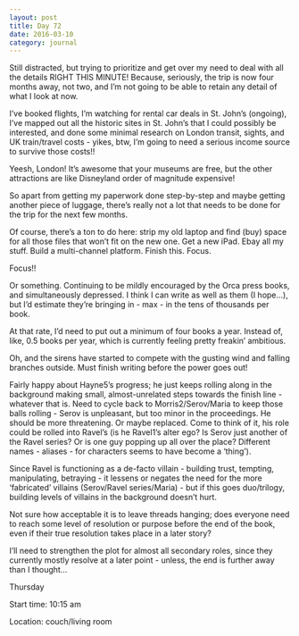```yaml
---
layout: post
title: Day 72
date: 2016-03-10
category: journal
---
```


Still distracted, but trying to prioritize and get over my need to deal with all the details RIGHT THIS MINUTE! Because, seriously, the trip is now four months away, not two, and I’m not going to be able to retain any detail of what I look at now. 

I’ve booked flights, I’m watching for rental car deals in St. John’s (ongoing), I’ve mapped out all the historic sites in St. John’s that I could possibly be interested, and done some minimal research on London transit, sights, and UK train/travel costs - yikes, btw, I’m going to need a serious income source to survive those costs!! 

Yeesh, London! It’s awesome that your museums are free, but the other attractions are like Disneyland order of magnitude expensive! 

So apart from getting my paperwork done step-by-step and maybe getting another piece of luggage, there’s really not a lot that needs to be done for the trip for the next few months. 

Of course, there’s a ton to do here: strip my old laptop and find (buy) space for all those files that won’t fit on the new one. Get a new iPad. Ebay all my stuff. Build a multi-channel platform. Finish this. Focus. 

Focus!! 

Or something. Continuing to be mildly encouraged by the Orca press books, and simultaneously depressed. I think I can write as well as them (I hope…), but I’d estimate they’re bringing in - max - in the tens of thousands per book. 

At that rate, I’d need to put out a minimum of four books a year. Instead of, like, 0.5 books per year, which is currently feeling pretty freakin’ ambitious. 

Oh, and the sirens have started to compete with the gusting wind and falling branches outside. Must finish writing before the power goes out! 

Fairly happy about Hayne5’s progress; he just keeps rolling along in the background making small, almost-unrelated steps towards the finish line - whatever that is. Need to cycle back to Morris2/Serov/Maria to keep those balls rolling - Serov is unpleasant, but too minor in the proceedings. He should be more threatening. Or maybe replaced. Come to think of it, his role could be rolled into Ravel’s (is he Ravel1’s alter ego? Is Serov just another of the Ravel series? Or is one guy popping up all over the place? Different names - aliases - for characters seems to have become a ‘thing’). 

Since Ravel is functioning as a de-facto villain - building trust, tempting, manipulating, betraying - it lessens or negates the need for the more ‘fabricated’ villains (Serov/Ravel series/Maria) - but if this goes duo/trilogy, building levels of villains in the background doesn’t hurt. 

Not sure how acceptable it is to leave threads hanging; does everyone need to reach some level of resolution or purpose before the end of the book, even if their true resolution takes place in a later story? 

I’ll need to strengthen the plot for almost all secondary roles, since they currently mostly resolve at a later point - unless, the end is further away than I thought…


Thursday

Start time: 10:15 am

Location: couch/living room
